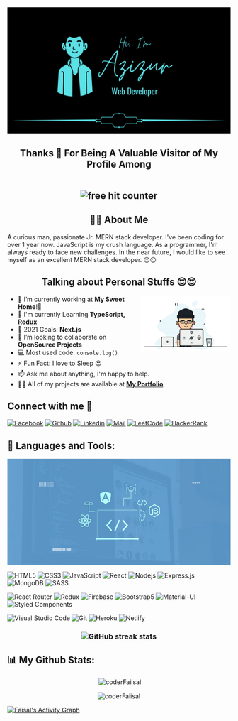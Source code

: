<img src="/assets/cover.png" />

<h2 align="center"> 
Thanks 💙 For Being A Valuable Visitor of My Profile Among
<br>
<br>
  <p align="center">
  <img src="https://profile-counter.glitch.me/coderFaiisal/count.svg" border="0" title="free hit counter" alt="free hit counter">
  </p>
</h2>

<h2 align="center">🙋‍♂️ About Me</h2>

<p>A curious man, passionate Jr. MERN stack developer. I've been coding for over 1 year now. JavaScript is my crush language. As a programmer, I'm always ready to face new challenges. In the near future, I would like to see myself as an excellent MERN stack developer. 😍😍</p>

## <h2 align="center">Talking about Personal Stuffs 😍😍</h2>

<img src="/assets/programming.gif" align="right" width="40%">

- 📙 I’m currently working at **My Sweet Home**!🤣
- 🌱 I'm currently Learning **TypeScript, Redux**
- 🎯 2021 Goals: **Next.js**
- 👯 I’m looking to collaborate on **OpenSource Projects**
- 💻 Most used code: `console.log()`
- ⚡ Fun Fact: I love to Sleep 😍
- 📫 Ask me about anything, I'm happy to help.
- 👨‍💻 All of my projects are available at **[My Portfolio](https://github.com/coderFaiisal?tab=repositories)**

## Connect with me 💫

[![Facebook](https://img.shields.io/badge/Facebook-1877F2?style=for-the-badge&logo=facebook&logoColor=white)](https://www.facebook.com/profile.php?id=100056138835736)
[![Github](https://img.shields.io/badge/GitHub-100000?style=for-the-badge&logo=github&logoColor=white)](https://github.com/coderFaiisal)
[![Linkedin](https://img.shields.io/badge/LinkedIn-0077B5?style=for-the-badge&logo=linkedin&logoColor=white)](https://www.linkedin.com/in/a-r-faisal-133484220/)
[![Mail](https://img.shields.io/badge/Gmail-D14836?style=for-the-badge&logo=gmail&logoColor=white)](mailto:a.r.faisal13@gmail.com)
[![LeetCode](https://img.shields.io/badge/LeetCode-100000?style=for-the-badge&logo=leetcode&logoColor=white)](https://leetcode.com/coderFaiisal/)
[![HackerRank](https://img.shields.io/badge/HackerRank-c5f015?style=for-the-badge&logo=hackerrank&logoColor=white)](https://www.hackerrank.com/coderFaiisal)

## 🚀 Languages and Tools:

<img align="center" src="/assets/mern.jpg" width="100%" height="240px">

![HTML5](https://img.shields.io/badge/HTML5-E34F26?style=for-the-badge&logo=html5&logoColor=white)
![CSS3](https://img.shields.io/badge/CSS3-1572B6?style=for-the-badge&logo=css3&logoColor=white)
![JavaScript](https://img.shields.io/badge/JavaScript-F7DF1E?style=for-the-badge&logo=javascript&logoColor=black)
![React](https://img.shields.io/badge/React-20232A?style=for-the-badge&logo=react&logoColor=61DAFB)
![Nodejs](https://img.shields.io/badge/Node.js-339933?style=for-the-badge&logo=nodedotjs&logoColor=white)
![Express.js](https://img.shields.io/badge/Express.js-000000?style=for-the-badge&logo=express&logoColor=white)
![MongoDB](https://img.shields.io/badge/MongoDB-4EA94B?style=for-the-badge&logo=mongodb&logoColor=white)
![SASS](https://img.shields.io/badge/Sass-CC6699?style=for-the-badge&logo=sass&logoColor=white)

![React Router](https://img.shields.io/badge/React_Router-CA4245?style=for-the-badge&logo=react-router&logoColor=white)
![Redux](https://img.shields.io/badge/Redux-593D88?style=for-the-badge&logo=redux&logoColor=white)
![Firebase](https://img.shields.io/badge/firebase-ffca28?style=for-the-badge&logo=firebase&logoColor=black)
![Bootstrap5](https://img.shields.io/badge/Bootstrap-563D7C?style=for-the-badge&logo=bootstrap&logoColor=white)
![Material-UI](https://img.shields.io/badge/Material--UI-0081CB?style=for-the-badge&logo=material-ui&logoColor=white)
![Styled Components](https://img.shields.io/badge/styled--components-DB7093?style=for-the-badge&logo=styled-components&logoColor=white)

![Visual Studio Code](https://img.shields.io/badge/Visual_Studio_Code-0078D4?style=for-the-badge&logo=visual%20studio%20code&logoColor=white)
![Git](https://img.shields.io/badge/Git-F05032?style=for-the-badge&logo=git&logoColor=white)
![Heroku](https://img.shields.io/badge/Heroku-430098?style=for-the-badge&logo=heroku&logoColor=white)
![Netlify](https://img.shields.io/badge/Netlify-00C7B7?style=for-the-badge&logo=netlify&logoColor=white)

### <p align="center"> ![GitHub streak stats](https://github-readme-streak-stats.herokuapp.com/?user=coderFaiisal) </p>

## 📊 My Github Stats:

<p align="center">&nbsp;<img align="center" src="https://github-readme-stats.vercel.app/api?username=coderFaiisal&show_icons=true&theme=cobalt&title_color=3cb480&locale=en" alt="coderFaiisal" /></p>

<p align="center"><img align="center" src="https://github-readme-stats.vercel.app/api/top-langs?username=coderFaiisal&show_icons=true&theme=cobalt&title_color=3cb480&locale=en&layout=compact" alt="coderFaiisal" /></p>

<a href="https://github.com/coderFaiisal/github-readme-activity-graph"><img alt="Faisal's Activity Graph" src="https://activity-graph.herokuapp.com/graph?username=coderFaiisal&bg_color=0D1117&color=5BCDEC&line=5BCDEC&point=FFFFFF&hide_border=true" /></a>
